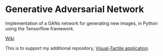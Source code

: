 # Generative Adversarial Network

Implementation of a GANs network for generating new images, in Python using the Tensorflow framework.

[Wiki](https://en.wikipedia.org/wiki/Generative_adversarial_network)

This is to support my additional repository, [Visual-Tactile application](https://github.com/jettdlee/vis_tac_cross_modal).

